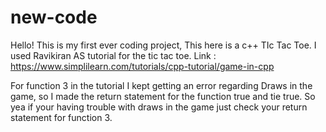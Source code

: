 # new-code
Hello! This is my first ever coding project, This here is a c++ TIc Tac Toe. I used Ravikiran AS tutorial for the tic tac toe.  Link : https://www.simplilearn.com/tutorials/cpp-tutorial/game-in-cpp

For function 3 in the tutorial I kept getting an error regarding Draws in the game, so I made the return statement for the function true and tie true. So yea if your having trouble with draws in the game just check your return statement for function 3.
